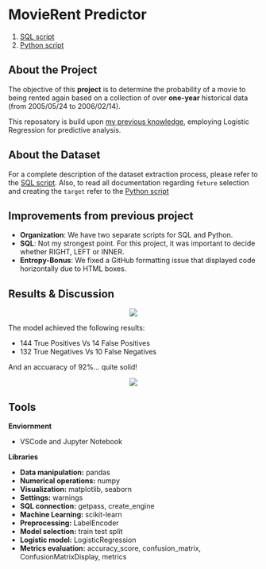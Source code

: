 # MovieRent Predictor
1. [SQL script](https://github.com/isi-mube/movie-rent-predictor/blob/main/notebook/sql_database_extraction_process.sql)
2. [Python script](https://github.com/isi-mube/movie-rent-predictor/blob/main/notebook/imb_solution_lab_logistic_regression.ipynb)

## About the Project
The objective of this **project** is to determine the probability of a movie to being rented again based on a collection of over **one-year** historical data (from 2005/05/24 to 2006/02/14).

This reposatory is build upon [my previous knowledge](https://github.com/isi-mube/mbappe-project), employing Logistic Regression for predictive analysis.

## About the Dataset
For a complete description of the dataset extraction process, please refer to the [SQL script](https://github.com/isi-mube/movie-rent-predictor/blob/main/notebook/sql_database_extraction_process.sql).
Also, to read all documentation regarding `feture` selection and creating the `target` refer to the [Python script](https://github.com/isi-mube/movie-rent-predictor/blob/main/notebook/imb_solution_lab_logistic_regression.ipynb)


## Improvements from previous project
* **Organization**: We have two separate scripts for SQL and Python.
* **SQL**: Not my strongest point. For this project, it was important to decide whether RIGHT, LEFT or INNER.
* **Entropy-Bonus**: We fixed a GitHub formatting issue that displayed code horizontally due to HTML boxes.


## Results & Discussion

<p align="center">
  <img src="https://user-images.githubusercontent.com/90038586/227800913-4e1194fb-5cd7-4950-802e-c0205de89505.png"/>
</p>

The model achieved the following results:

* 144 True Positives Vs 14 False Positives
* 132 True Negatives Vs 10 False Negatives

And an accuaracy of 92%... quite solid!

<p align="center">
  <img src="https://user-images.githubusercontent.com/90038586/227800891-0ec7accb-fa17-4aaa-a1e5-2ab805e6b105.png"/>
</p>


## Tools
**Enviornment**
* VSCode and Jupyter Notebook

**Libraries**
* **Data manipulation:** pandas
* **Numerical operations:** numpy
* **Visualization:** matplotlib, seaborn
* **Settings:** warnings
* **SQL connection:** getpass, create_engine
* **Machine Learning:** scikit-learn
* **Preprocessing:** LabelEncoder
* **Model selection:** train test split
* **Logistic model:** LogisticRegression
* **Metrics evaluation:** accuracy_score, confusion_matrix, ConfusionMatrixDisplay, metrics
